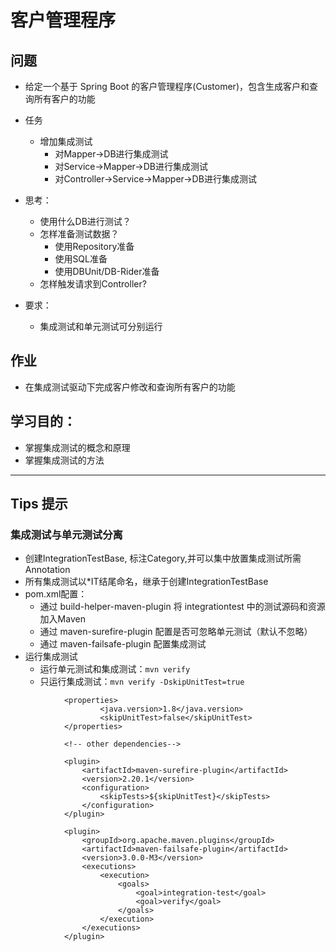 # 客户管理程序

## 问题

* 给定一个基于 Spring Boot 的客户管理程序(Customer)，包含生成客户和查询所有客户的功能
* 任务
	* 增加集成测试
	    * 对Mapper->DB进行集成测试
	    * 对Service->Mapper->DB进行集成测试
	    * 对Controller->Service->Mapper->DB进行集成测试
	
* 思考：
    * 使用什么DB进行测试？
    * 怎样准备测试数据？
        * 使用Repository准备
        * 使用SQL准备
        * 使用DBUnit/DB-Rider准备
    * 怎样触发请求到Controller?

* 要求： 
    * 集成测试和单元测试可分别运行
    
		
		
## 作业 

* 在集成测试驱动下完成客户修改和查询所有客户的功能


## 学习目的：
* 掌握集成测试的概念和原理
* 掌握集成测试的方法

-------------------------------

## Tips 提示

### 集成测试与单元测试分离

* 创建IntegrationTestBase, 标注Category,并可以集中放置集成测试所需Annotation
* 所有集成测试以*IT结尾命名，继承于创建IntegrationTestBase
* pom.xml配置：
    * 通过 build-helper-maven-plugin 将 integrationtest 中的测试源码和资源加入Maven
    * 通过 maven-surefire-plugin 配置是否可忽略单元测试（默认不忽略）
    * 通过 maven-failsafe-plugin 配置集成测试
* 运行集成测试
    * 运行单元测试和集成测试：``` mvn verify ```
    * 只运行集成测试：```mvn verify -DskipUnitTest=true ```
		
		
```
            <properties>
                    <java.version>1.8</java.version>
                    <skipUnitTest>false</skipUnitTest>
            </properties>
            
            <!-- other dependencies-->    
            
            <plugin>
                <artifactId>maven-surefire-plugin</artifactId>
                <version>2.20.1</version>
                <configuration>
                    <skipTests>${skipUnitTest}</skipTests>
                </configuration>
            </plugin>

            <plugin>
                <groupId>org.apache.maven.plugins</groupId>
                <artifactId>maven-failsafe-plugin</artifactId>
                <version>3.0.0-M3</version>
                <executions>
                    <execution>
                        <goals>
                            <goal>integration-test</goal>
                            <goal>verify</goal>
                        </goals>
                    </execution>
                </executions>
            </plugin>
```

